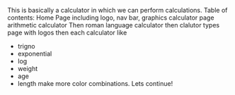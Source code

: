 This is basically a calculator in which we can perform calculations.
Table of contents:
Home Page including logo, nav bar, graphics
calculator page arithmetic calculator
Then roman language calculator
then clalutor types page with logos
then each calculator like 
* trigno
* exponential
* log
* weight
* age
* length
  make more color combinations.
  Lets continue!
